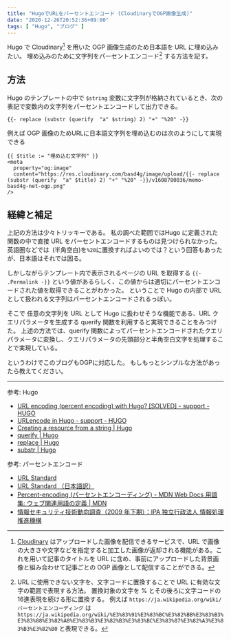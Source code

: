 ```yaml
---
title: "HugoでURLをパーセントエンコード (CloudinaryでOGP画像生成)"
date: "2020-12-26T20:52:36+09:00"
tags: [ "Hugo", "ブログ" ]
---
```


Hugo で Cloudinary[^1] を用いた OGP 画像生成のため日本語を URL に埋め込みたい。
埋め込みのために文字列をパーセントエンコード[^2] する方法を記す。

## 方法

Hugo のテンプレートの中で `$string` 変数に文字列が格納されているとき、次の表記で変数内の文字列をパーセントエンコードして出力できる。

```
{{- replace (substr (querify  "a" $string) 2) "+" "%20" -}}
```

例えば OGP 画像のためURLに日本語文字列を埋め込むのは次のようにして実現できる

```
{{ $title := "埋め込む文字列" }}
<meta
  property="og:image"
  content="https://res.cloudinary.com/basd4g/image/upload/{{- replace (substr (querify  "a" $title) 2) "+" "%20" -}}/v1608780036/memo-basd4g-net-ogp.png"
/>
```

## 経緯と補足

上記の方法は少々トリッキーである。
私の調べた範囲ではHugo に定義された関数の中で直接 URL をパーセントエンコードするものは見つけられなかった。
英語圏などでは` `(半角空白)を`%20`に置換すればよいのでは？という回答もあったが、日本語はそれでは困る。

しかしながらテンプレート内で表示されるページの URL を取得する `{{- .Permalink -}}` という値があるらしく、この値からは適切にパーセントエンコードされた値を取得できることがわかった。
ということで Hugo の内部で URL として扱われる文字列はパーセントエンコードされるっぽい。

そこで 任意の文字列を URL として Hugo に扱わせそうな機能である、URL クエリパラメータを生成する querify 関数を利用すると実現できることをみつけた。
上述の方法では、querify 関数によってパーセントエンコードされたクエリパラメータに変換し、クエリパラメータの先頭部分と半角空白文字を処理することで実現している。

というわけでこのブログもOGPに対応した。
もしもっとシンプルな方法があったら教えてください。

---

参考: Hugo

- [URL encoding (percent encoding) with Hugo? [SOLVED] - support - HUGO](https://discourse.gohugo.io/t/url-encoding-percent-encoding-with-hugo-solved/16546/3)
- [URLencode in Hugo - support - HUGO](https://discourse.gohugo.io/t/urlencode-in-hugo/24215/5)
- [Creating a resource from a string | Hugo](https://gohugo.io/hugo-pipes/resource-from-string/)
- [querify | Hugo](https://gohugo.io/functions/querify/)
- [replace | Hugo](https://gohugo.io/functions/replace/)
- [substr | Hugo](https://gohugo.io/functions/substr/)

参考: パーセントエンコード

- [URL Standard](https://url.spec.whatwg.org/)
- [URL Standard （日本語訳）](https://triple-underscore.github.io/URL-ja.html)
- [Percent-encoding (パーセントエンコーディング) - MDN Web Docs 用語集: ウェブ関連用語の定義 | MDN](https://developer.mozilla.org/ja/docs/Glossary/percent-encoding)
- [情報セキュリティ技術動向調査（2009 年下期）：IPA 独立行政法人 情報処理推進機構](https://www.ipa.go.jp/security/fy21/reports/tech1-tg/b_09.html)


[^1]: [Cloudinary](https://cloudinary.com) はアップロードした画像を配信できるサービスで、URL で画像の大きさや文字などを指定すると加工した画像が返却される機能がある。これを用いて記事のタイトルを URL に含め、事前にアップロードした背景画像と組み合わせて記事ごとの OGP 画像として配信することができる。

[^2]: URL に使用できない文字を、文字コードに置換することで URL に有効な文字の範囲で表現する方法。 置換対象の文字を % とその後ろに文字コードの16進表現を続ける形に置換する。 例えば `https://ja.wikipedia.org/wiki/パーセントエンコーディング` は `https://ja.wikipedia.org/wiki/%E3%83%91%E3%83%BC%E3%82%BB%E3%83%B3%E3%83%88%E3%82%A8%E3%83%B3%E3%82%B3%E3%83%BC%E3%83%87%E3%82%A3%E3%83%B3%E3%82%B0` と表現できる。
